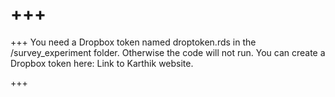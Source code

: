 # +++

+++ You need a Dropbox token named droptoken.rds in the /survey_experiment folder. Otherwise the code will not run. You can create a Dropbox token here: Link to Karthik website.

+++ 


